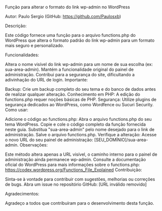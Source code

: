 Função para alterar o formato do link wp-admin no WordPress

Autor: Paulo Sergio (GitHub: https://github.com/Paulosxb)

Descrição:

Este código fornece uma função para o arquivo functions.php do WordPress que altera o formato padrão do link wp-admin para um formato mais seguro e personalizado.

Funcionalidades:

Altera o nome visível do link wp-admin para um nome de sua escolha (ex: sua-area-admin).
Mantém a funcionalidade original do painel de administração.
Contribui para a segurança do site, dificultando a adivinhação do URL de login.
Importante:

Backup: Crie um backup completo do seu tema e do banco de dados antes de realizar qualquer alteração.
Conhecimento em PHP: A edição do functions.php requer noções básicas de PHP.
Segurança: Utilize plugins de segurança dedicados ao WordPress, como Wordfence ou Sucuri Security.
Como usar:

Adicione o código ao functions.php:
Abra o arquivo functions.php do seu tema WordPress.
Copie e cole o código completo da função fornecida neste guia.
Substitua "sua-area-admin" pelo nome desejado para o link de administração.
Salve o arquivo functions.php.
Verifique a alteração:
Acesse o novo URL do seu painel de administração: [SEU_DOMÍNIO]/sua-area-admin.
Observações:

Este método altera apenas a URL visível, o caminho interno para o painel de administração ainda permanece wp-admin.
Consulte a documentação oficial do WordPress para mais informações sobre o functions.php: https://codex.wordpress.org/Functions_File_Explained
Contribuição:

Sinta-se à vontade para contribuir com sugestões, melhorias ou correções de bugs. Abra um issue no repositório GitHub: [URL inválido removido]

Agradecimentos:

Agradeço a todos que contribuíram para o desenvolvimento desta função.
